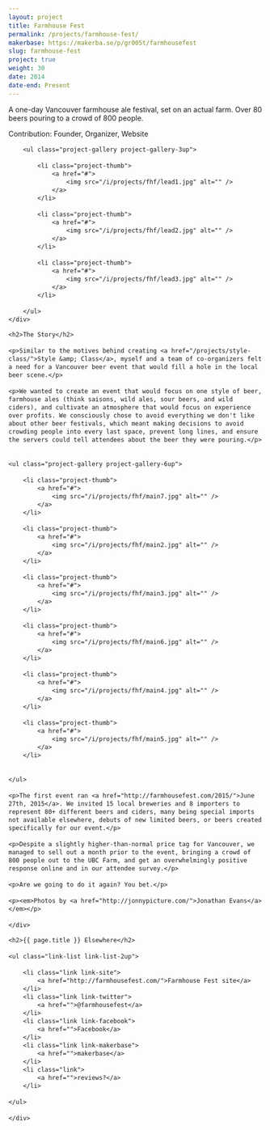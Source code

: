 ```yaml
---
layout: project
title: Farmhouse Fest
permalink: /projects/farmhouse-fest/
makerbase: https://makerba.se/p/gr005t/farmhousefest
slug: farmhouse-fest
project: true
weight: 30
date: 2014
date-end: Present
---
```


<section id="summary" class="project-section">
	<div class="wrap">
		<div class="project-summary">
			<p>A one-day Vancouver farmhouse ale festival, set on an actual farm. Over 80 beers pouring to a crowd of 800 people.</p>
			<p class="project-role">Contribution: Founder, Organizer, Website</p>
		</div>

		<ul class="project-gallery project-gallery-3up">

			<li class="project-thumb">
				<a href="#">
					<img src="/i/projects/fhf/lead1.jpg" alt="" />
				</a>
			</li>

			<li class="project-thumb">
				<a href="#">
					<img src="/i/projects/fhf/lead2.jpg" alt="" />
				</a>
			</li>

			<li class="project-thumb">
				<a href="#">
					<img src="/i/projects/fhf/lead3.jpg" alt="" />
				</a>
			</li>

		</ul>
	</div>
</section>

<section id="story" class="project-section project-story">
	<div class="wrap">

	<h2>The Story</h2>

	<p>Similar to the motives behind creating <a href="/projects/style-class/">Style &amp; Class</a>, myself and a team of co-organizers felt a need for a Vancouver beer event that would fill a hole in the local beer scene.</p>

	<p>We wanted to create an event that would focus on one style of beer, farmhouse ales (think saisons, wild ales, sour beers, and wild ciders), and cultivate an atmosphere that would focus on experience over profits. We consciously chose to avoid everything we don't like about other beer festivals, which meant making decisions to avoid crowding people into every last space, prevent long lines, and ensure the servers could tell attendees about the beer they were pouring.</p>


	<ul class="project-gallery project-gallery-6up">

		<li class="project-thumb">
			<a href="#">
				<img src="/i/projects/fhf/main7.jpg" alt="" />
			</a>
		</li>

		<li class="project-thumb">
			<a href="#">
				<img src="/i/projects/fhf/main2.jpg" alt="" />
			</a>
		</li>

		<li class="project-thumb">
			<a href="#">
				<img src="/i/projects/fhf/main3.jpg" alt="" />
			</a>
		</li>

		<li class="project-thumb">
			<a href="#">
				<img src="/i/projects/fhf/main6.jpg" alt="" />
			</a>
		</li>

		<li class="project-thumb">
			<a href="#">
				<img src="/i/projects/fhf/main4.jpg" alt="" />
			</a>
		</li>

		<li class="project-thumb">
			<a href="#">
				<img src="/i/projects/fhf/main5.jpg" alt="" />
			</a>
		</li>


	</ul>

	<p>The first event ran <a href="http://farmhousefest.com/2015/">June 27th, 2015</a>. We invited 15 local breweries and 8 importers to represent 80+ different beers and ciders, many being special imports not available elsewhere, debuts of new limited beers, or beers created specifically for our event.</p>

	<p>Despite a slightly higher-than-normal price tag for Vancouver, we managed to sell out a month prior to the event, bringing a crowd of 800 people out to the UBC Farm, and get an overwhelmingly positive response online and in our attendee survey.</p>

	<p>Are we going to do it again? You bet.</p>

	<p><em>Photos by <a href="http://jonnypicture.com/">Jonathan Evans</a></em></p>

	</div>
</section>


<section id="elsewhere" class="project-section project-elsewhere">
	<div class="wrap">

	<h2>{{ page.title }} Elsewhere</h2>

	<ul class="link-list link-list-2up">

		<li class="link link-site">
			<a href="http://farmhousefest.com/">Farmhouse Fest site</a>
		</li>
		<li class="link link-twitter">
			<a href="">@farmhousefest</a>
		</li>
		<li class="link link-facebook">
			<a href="">Facebook</a>
		</li>
		<li class="link link-makerbase">
			<a href="">makerbase</a>
		</li>
		<li class="link">
			<a href="">reviews?</a>
		</li>

	</ul>

	</div>
</section>

